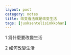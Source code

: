 ```yaml
---
layout: post
category: notes
title: 改变看法就是改变生活
tags: [juoksentelisinkkohan]
---
```


1 爲什麼要改變生活



2 如何改變生活




<!-- more -->
